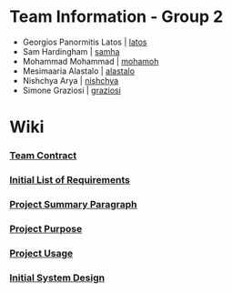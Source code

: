 # Team Information - Group 2
- Georgios Panormitis Latos | [latos](https://git.chalmers.se/latos)
- Sam Hardingham | [samha](https://git.chalmers.se/samha)
- Mohammad Mohammad | [mohamoh](https://git.chalmers.se/mohamoh)
- Mesimaaria Alastalo | [alastalo](https://git.chalmers.se/alastalo)
- Nishchya Arya | [nishchya](https://git.chalmers.se/nishchya)
- Simone Graziosi | [graziosi](https://git.chalmers.se/graziosi)

# Wiki
### [Team Contract](https://git.chalmers.se/courses/dit113/2023/group-2/group-2/-/wikis/Team-Contract)
### [Initial List of Requirements](https://git.chalmers.se/courses/dit113/2023/group-2/group-2/-/wikis/Initial-List-of-Requirements)
### [Project Summary Paragraph](https://git.chalmers.se/courses/dit113/2023/group-2/group-2/-/wikis/Project-Summary-Paragraph)
### [Project Purpose](https://git.chalmers.se/courses/dit113/2023/group-2/group-2/-/wikis/Project-Purpose)
### [Project Usage](https://git.chalmers.se/courses/dit113/2023/group-2/group-2/-/wikis/Project-Usage)
### [Initial System Design](https://git.chalmers.se/courses/dit113/2023/group-2/group-2/-/wikis/Initial-System-Design)












